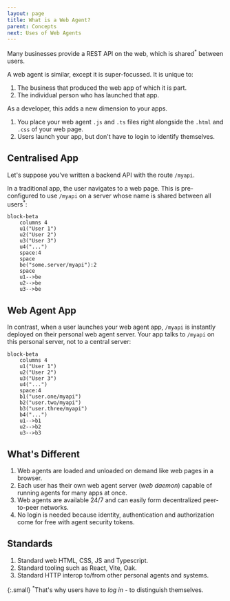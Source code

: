 ```yaml
---
layout: page
title: What is a Web Agent?
parent: Concepts
next: Uses of Web Agents
---
```

Many businesses provide a REST API on the web, which is shared<sup>*</sup> between users.

A web agent is similar, except it is super-focussed. It is unique to:

1. The business that produced the web app of which it is part.
2. The individual person who has launched that app.

As a developer, this adds a new dimension to your apps.

1. You place your web agent `.js` and `.ts` files right alongside the `.html` and `.css` of your web page.
2. Users launch your app, but don't have to login to identify themselves.

## Centralised App
Let's suppose you've written a backend API with the route `/myapi`.

In a traditional app, the user navigates to a web page. This is pre-configured to use `/myapi` on a server
whose name is shared between all users<sup>*</sup>:

```mermaid
block-beta
    columns 4
    u1("User 1")
    u2("User 2")
    u3("User 3")
    u4("...")
    space:4
    space
    be("some.server/myapi"):2
    space
    u1-->be
    u2-->be
    u3-->be
```

## Web Agent App
In contrast, when a user launches your web agent app, `/myapi` is instantly deployed on their personal web agent server.
Your app talks to `/myapi` on this personal server, not to a central server:

```mermaid
block-beta
    columns 4
    u1("User 1")
    u2("User 2")
    u3("User 3")
    u4("...")
    space:4
    b1("user.one/myapi")
    b2("user.two/myapi")
    b3("user.three/myapi")
    b4("...")
    u1-->b1
    u2-->b2
    u3-->b3
```
## What's Different

1. Web agents are loaded and unloaded on demand like web pages in a browser.
2. Each user has their own web agent server (_web daemon_) capable of running agents for many apps at once.
3. Web agents are available 24/7 and can easily form decentralized peer-to-peer networks.
4. No login is needed because identity, authentication and authorization come for free with agent security tokens.

## Standards

1. Standard web HTML, CSS, JS and Typescript.
2. Standard tooling such as React, Vite, Oak.
3. Standard HTTP interop to/from other personal agents and systems.

{:.small}
<sup>*</sup>That's why users have to _log in_ - to distinguish themselves.
